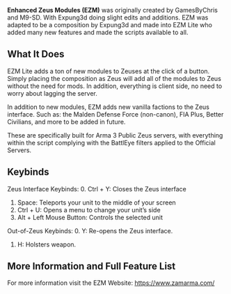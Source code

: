 **Enhanced Zeus Modules (EZM)** was originally created by GamesByChris and M9-SD. With Expung3d doing slight edits and additions. EZM was adapted to be a composition by Expung3d and made into EZM Lite who added many new features and made the scripts available to all.

## What It Does
EZM Lite adds a ton of new modules to Zeuses at the click of a button. Simply placing the composition as Zeus will add all of the modules to Zeus without the need for mods. In addition, everything is client side, no need to worry about lagging the server.

In addition to new modules, EZM adds new vanilla factions to the Zeus interface. Such as: the Malden Defense Force (non-canon), FIA Plus, Better Civilians, and more to be added in future.

These are specifically built for Arma 3 Public Zeus servers, with everything within the script complying with the BattlEye filters applied to the Official Servers.

## Keybinds
Zeus Interface Keybinds:
0. Ctrl + Y: Closes the Zeus interface
1. Space: Teleports your unit to the middle of your screen
2. Ctrl + U: Opens a menu to change your unit’s side
3. Alt + Left Mouse Button: Controls the selected unit

Out-of-Zeus Keybinds:
0. Y: Re-opens the Zeus interface.
1. H: Holsters weapon.

## More Information and Full Feature List
For more information visit the EZM Website: https://www.zamarma.com/

